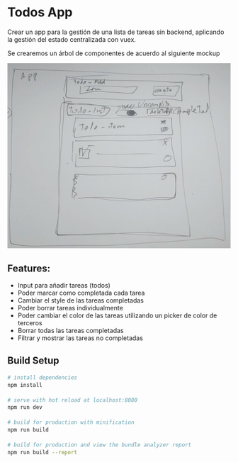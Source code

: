 # Todos App
Crear un app para la gestión de una lista de tareas sin backend, aplicando la gestión del estado centralizada con vuex.

Se crearemos un árbol de componentes de acuerdo al siguiente mockup

![Image of Yaktocat](static/mockup.jpg)

## Features:
* Input para añadir tareas (todos)
* Poder marcar como completada cada tarea
* Cambiar el style de las tareas completadas
* Poder borrar tareas individualmente
* Poder cambiar el color de las tareas utilizando un picker de color de terceros
* Borrar todas las tareas completadas
* Filtrar y mostrar las tareas no completadas
## Build Setup

``` bash
# install dependencies
npm install

# serve with hot reload at localhost:8080
npm run dev

# build for production with minification
npm run build

# build for production and view the bundle analyzer report
npm run build --report
```
